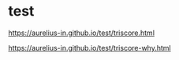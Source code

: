 # test
https://aurelius-in.github.io/test/triscore.html

https://aurelius-in.github.io/test/triscore-why.html
